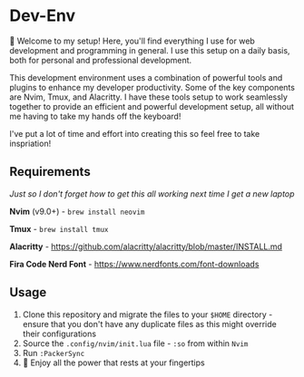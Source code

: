 # Dev-Env

:wave: Welcome to my setup! Here, you'll find everything I use for web development
and programming in general. I use this setup on a daily basis, both for personal
and professional development.

This development environment uses a combination of powerful tools and plugins to
enhance my developer productivity. Some of the key components are Nvim, Tmux, and
Alacritty. I have these tools setup to work seamlessly together to provide an efficient
and powerful development setup, all without me having to take my hands off the 
keyboard!

I've put a lot of time and effort into creating this so feel free to take inspriation!

## Requirements
*Just so I don't forget how to get this all working next time I get a new laptop*

**Nvim** (v9.0+) - `brew install neovim`

**Tmux** - `brew install tmux`

**Alacritty** - https://github.com/alacritty/alacritty/blob/master/INSTALL.md

**Fira Code Nerd Font** - https://www.nerdfonts.com/font-downloads

## Usage
1. Clone this repository and migrate the files to your `$HOME` directory - ensure 
that you don't have any duplicate files as this might override their configurations
2. Source the `.config/nvim/init.lua` file - `:so` from within `Nvim`
3. Run `:PackerSync`
4. :tada: Enjoy all the power that rests at your fingertips
